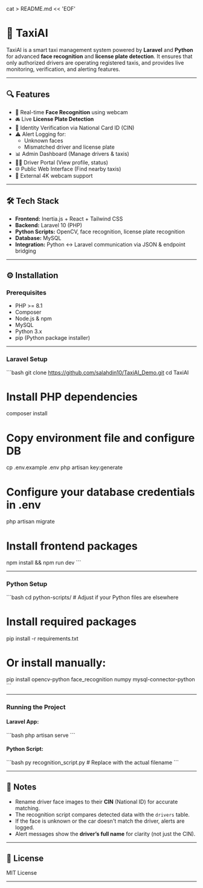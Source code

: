 cat > README.md << 'EOF'
# 🚖 TaxiAI

TaxiAI is a smart taxi management system powered by **Laravel** and **Python** for advanced **face recognition** and **license plate detection**. It ensures that only authorized drivers are operating registered taxis, and provides live monitoring, verification, and alerting features.

---

## 🔍 Features

- 🎯 Real-time **Face Recognition** using webcam
- 🚘 Live **License Plate Detection**
- 🛂 Identity Verification via National Card ID (CIN)
- ⚠️ Alert Logging for:
  - Unknown faces
  - Mismatched driver and license plate
- 📊 Admin Dashboard (Manage drivers & taxis)
- 👨‍✈️ Driver Portal (View profile, status)
- 🌐 Public Web Interface (Find nearby taxis)
- 🎥 External 4K webcam support

---

## 🛠️ Tech Stack

- **Frontend:** Inertia.js + React + Tailwind CSS
- **Backend:** Laravel 10 (PHP)
- **Python Scripts:** OpenCV, face recognition, license plate recognition
- **Database:** MySQL
- **Integration:** Python ↔ Laravel communication via JSON & endpoint bridging

---

## ⚙️ Installation

### Prerequisites

- PHP >= 8.1
- Composer
- Node.js & npm
- MySQL
- Python 3.x
- pip (Python package installer)

---

### Laravel Setup

\`\`\`bash
git clone https://github.com/salahdin10/TaxiAI_Demo.git
cd TaxiAI

# Install PHP dependencies
composer install

# Copy environment file and configure DB
cp .env.example .env
php artisan key:generate

# Configure your database credentials in .env
php artisan migrate

# Install frontend packages
npm install && npm run dev
\`\`\`

---

### Python Setup

\`\`\`bash
cd python-scripts/  # Adjust if your Python files are elsewhere

# Install required packages
pip install -r requirements.txt

# Or install manually:
pip install opencv-python face_recognition numpy mysql-connector-python
\`\`\`

---

### Running the Project

#### Laravel App:
\`\`\`bash
php artisan serve
\`\`\`

#### Python Script:
\`\`\`bash
py recognition_script.py  # Replace with the actual filename
\`\`\`

---

## 📌 Notes

- Rename driver face images to their **CIN** (National ID) for accurate matching.
- The recognition script compares detected data with the `drivers` table.
- If the face is unknown or the car doesn't match the driver, alerts are logged.
- Alert messages show the **driver’s full name** for clarity (not just the CIN).

---

## 📄 License

MIT License

---

